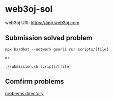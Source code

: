 # web3oj-sol

web3oj URI: https://app.web3oj.com  
  
  
## Submission solved problem

```shell
npx hardhat --network goerli run scripts/[file]

or

./submission.sh scripts/[file]
```

## Comfirm problems
  
[problems directory](https://github.com/LEEBONGHAK/web3oj-sol/tree/main/problems)  
  
  
